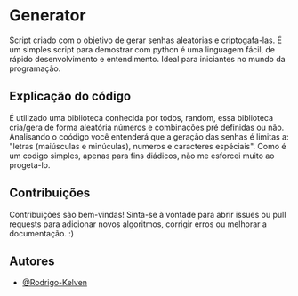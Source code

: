 # Generator
Script criado com o objetivo de gerar senhas aleatórias e criptogafa-las.
É um simples script para demostrar com python é uma linguagem fácil, de rápido desenvolvimento e entendimento.
Ideal para iniciantes no mundo da programação.

## Explicação do código

É utilizado uma biblioteca conhecida por todos, random, essa biblioteca cria/gera de forma aleatória números e combinações pré definidas ou não.
Analisando o coódigo você entenderá que a geração das senhas é limitas a: "letras (maiúsculas e minúculas), numeros e caracteres espéciais".
Como é um codigo simples, apenas para fins diádicos, não me esforcei muito ao progeta-lo.

## Contribuições
Contribuições são bem-vindas! Sinta-se à vontade para abrir issues ou pull requests para adicionar novos algoritmos, corrigir erros ou melhorar a documentação. :)

## Autores

- [@Rodrigo-Kelven](https://github.com/Rodrigo-Kelven/)
